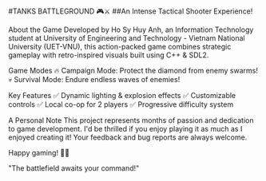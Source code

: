 #TANKS BATTLEGROUND 🎮⚔️
##An Intense Tactical Shooter Experience!

About the Game
Developed by Ho Sy Huy Anh, an Information Technology student at University of Engineering and Technology - Vietnam National University (UET-VNU), this action-packed game combines strategic gameplay with retro-inspired visuals built using C++ & SDL2.

Game Modes
🔥 Campaign Mode: Protect the diamond from enemy swarms!
💀 Survival Mode: Endure endless waves of enemies!

Key Features
✅ Dynamic lighting & explosion effects
✅ Customizable controls
✅ Local co-op for 2 players
✅ Progressive difficulty system

A Personal Note
This project represents months of passion and dedication to game development. I'd be thrilled if you enjoy playing it as much as I enjoyed creating it! Your feedback and bug reports are always welcome.

Happy gaming! 🚀💥

"The battlefield awaits your command!"
